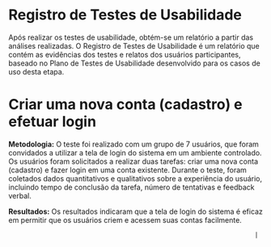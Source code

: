 # Registro de Testes de Usabilidade

Após realizar os testes de usabilidade, obtém-se um relatório a partir das análises realizadas. O Registro de Testes de Usabilidade é um relatório que contém as evidências dos testes e relatos dos usuários participantes, baseado no Plano de Testes de Usabilidade desenvolvido para os casos de uso desta etapa.

# Criar uma nova conta (cadastro) e efetuar login

**Metodologia:** O teste foi realizado com um grupo de 7 usuários, que foram convidados a utilizar a tela de login do sistema em um ambiente controlado. Os usuários foram solicitados a realizar duas tarefas: criar uma nova conta (cadastro) e fazer login em uma conta existente. Durante o teste, foram coletados dados quantitativos e qualitativos sobre a experiência do usuário, incluindo tempo de conclusão da tarefa, número de tentativas e feedback verbal.

**Resultados:** Os resultados indicaram que a tela de login do sistema é eficaz em permitir que os usuários criem e acessem suas contas facilmente. 

                                                                        |

